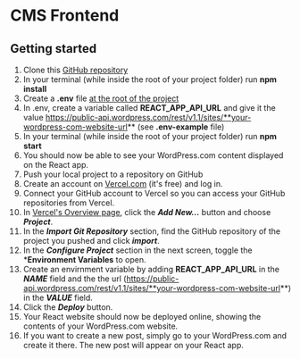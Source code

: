 # CMS Frontend

## Getting started

1. Clone this [GitHub repository](https://github.com/panosjapan7/headless-cms-wordpress)
2. In your terminal (while inside the root of your project folder) run **npm install**
3. Create a **.env** file <ins>at the root of the project<ins>
4. In .env, create a variable called **REACT_APP_API_URL** and give it the value https://public-api.wordpress.com/rest/v1.1/sites/**your-wordpress-com-website-url** (see **.env-example** file)
5. In your terminal (while inside the root of your project folder) run **npm start**
6. You should now be able to see your WordPress.com content displayed on the React app.
7. Push your local project to a repository on GitHub
8. Create an account on [Vercel.com](vercel.com) (it's free) and log in.
9. Connect your GitHub account to Vercel so you can access your GitHub repositories from Vercel. 
10. In [Vercel's Overview page](https://vercel.com/dashboard), click the ***Add New...*** button and choose ***Project***.
11. In the ***Import Git Repository*** section, find the GitHub repository of the project you pushed and click ***import***.
12. In the ***Configure Project*** section in the next screen, toggle the ***Environment Variables** to open.
13. Create an envirnment variable by adding **REACT_APP_API_URL** in the ***NAME*** field and the the url (https://public-api.wordpress.com/rest/v1.1/sites/**your-wordpress-com-website-url**) in the ***VALUE*** field.
14. Click the ***Deploy*** button.
15. Your React website should now be deployed online, showing the contents of your WordPress.com website.
16. If you want to create a new post, simply go to your WordPress.com and create it there. The new post will appear on your React app.
